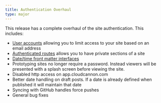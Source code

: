 ```yaml
---
title: Authentication Overhaul
type: major
---
```


This release has a complete overhaul of the site authentication. This includes:

* [User accounts](/authentication/user-accounts/) allowing you to limit access to your site based on an email address
* [Authenticated routes](/authentication/custom-routes/) allows you to have private sections of a site
* [Date/time front matter interfaces](/editing/front-matter/)
* Prototyping sites no longer require a password. Instead viewers will be presented with a splash screen before viewing the site. 
* Disabled http access on app.cloudcannon.com
* Better date handling on draft posts. If a date is already defined when published it will maintain that date
* Syncing with GitHub handles force pushes
* General bug fixes
